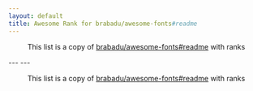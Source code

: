 ```yaml
---
layout: default
title: Awesome Rank for brabadu/awesome-fonts#readme
---
```


<p align="center">
	This list is a copy of <a href="https://github.com/brabadu/awesome-fonts#readme">brabadu/awesome-fonts#readme</a> with ranks
</p>
---
---
<p align="center">
	This list is a copy of <a href="https://github.com/brabadu/awesome-fonts#readme">brabadu/awesome-fonts#readme</a> with ranks
</p>
